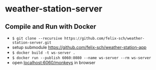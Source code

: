 # weather-station-server

## Compile and Run with Docker

- `$ git clone --recursive https://github.com/felix-sch/weather-station-server.git`
- setup submodule https://github.com/felix-sch/weather-station-app 
- `$ docker build -t ws-server .`
- `$ docker run --publish 6060:8080 --name ws-server --rm ws-server`
- open [localhost:6060/monkeys](localhost:6060/monkeys) in browser
